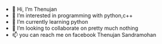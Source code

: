 - 👋 Hi, I’m Thenujan
- 👀 I’m interested in programming with python,c++
- 🌱 I’m currently learning python
- 💞️ I’m looking to collaborate on pretty much nothing
- 📫 you can reach me on facebook Thenujan Sandramohan

<!---
Thenujan-0/Thenujan-0 is a ✨ special ✨ repository because its `README.md` (this file) appears on your GitHub profile.
You can click the Preview link to take a look at your changes.
--->
